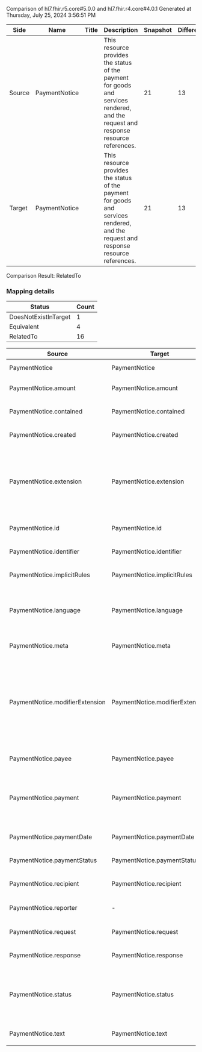 Comparison of hl7.fhir.r5.core#5.0.0 and hl7.fhir.r4.core#4.0.1
Generated at Thursday, July 25, 2024 3:56:51 PM

| Side | Name | Title | Description | Snapshot | Differential |
| --- | --- | --- | --- | --- | --- |
| Source | PaymentNotice |  | This resource provides the status of the payment for goods and services rendered, and the request and response resource references. | 21 | 13 |
| Target | PaymentNotice |  | This resource provides the status of the payment for goods and services rendered, and the request and response resource references. | 21 | 13 |


Comparison Result: RelatedTo


### Mapping details

| Status | Count |
| ------ | ----- |
DoesNotExistInTarget | 1 |
Equivalent | 4 |
RelatedTo | 16 |


| Source | Target | Status | Message |
| ------ | ------ | ------ | ------- |
| PaymentNotice | PaymentNotice | Equivalent | R5 `PaymentNotice` maps as Equivalent to R4 `PaymentNotice` |
| PaymentNotice.amount | PaymentNotice.amount | Equivalent | R5 `PaymentNotice.amount` maps as Equivalent to R4 `PaymentNotice.amount` |
| PaymentNotice.contained | PaymentNotice.contained | Equivalent | R5 `PaymentNotice.contained` maps as Equivalent to R4 `PaymentNotice.contained` |
| PaymentNotice.created | PaymentNotice.created | Equivalent | R5 `PaymentNotice.created` maps as Equivalent to R4 `PaymentNotice.created` |
| PaymentNotice.extension | PaymentNotice.extension | SourceIsBroaderThanTarget | R5 `PaymentNotice.extension` maps as SourceIsBroaderThanTarget to R4 `PaymentNotice.extension` - extension has change due to type change: R5 `extension` `Extension` maps as SourceIsBroaderThanTarget for R4 `extension` |
| PaymentNotice.id | PaymentNotice.id | Equivalent | R5 `PaymentNotice.id` maps as Equivalent to R4 `PaymentNotice.id` |
| PaymentNotice.identifier | PaymentNotice.identifier | Equivalent | R5 `PaymentNotice.identifier` maps as Equivalent to R4 `PaymentNotice.identifier` |
| PaymentNotice.implicitRules | PaymentNotice.implicitRules | Equivalent | R5 `PaymentNotice.implicitRules` maps as Equivalent to R4 `PaymentNotice.implicitRules` |
| PaymentNotice.language | PaymentNotice.language | RelatedTo | R5 `PaymentNotice.language` maps as RelatedTo to R4 `PaymentNotice.language` - language changed the binding strength from Required to Preferred |
| PaymentNotice.meta | PaymentNotice.meta | Equivalent | R5 `PaymentNotice.meta` maps as Equivalent to R4 `PaymentNotice.meta` |
| PaymentNotice.modifierExtension | PaymentNotice.modifierExtension | SourceIsBroaderThanTarget | R5 `PaymentNotice.modifierExtension` maps as SourceIsBroaderThanTarget to R4 `PaymentNotice.modifierExtension` - modifierExtension has change due to type change: R5 `modifierExtension` `Extension` maps as SourceIsBroaderThanTarget for R4 `modifierExtension` |
| PaymentNotice.payee | PaymentNotice.payee | Equivalent | R5 `PaymentNotice.payee` maps as Equivalent to R4 `PaymentNotice.payee` |
| PaymentNotice.payment | PaymentNotice.payment | RelatedTo | R5 `PaymentNotice.payment` maps as RelatedTo to R4 `PaymentNotice.payment` - payment made the element mandatory; payment increased the minimum cardinality from 0 to 1 |
| PaymentNotice.paymentDate | PaymentNotice.paymentDate | Equivalent | R5 `PaymentNotice.paymentDate` maps as Equivalent to R4 `PaymentNotice.paymentDate` |
| PaymentNotice.paymentStatus | PaymentNotice.paymentStatus | Equivalent | R5 `PaymentNotice.paymentStatus` maps as Equivalent to R4 `PaymentNotice.paymentStatus` |
| PaymentNotice.recipient | PaymentNotice.recipient | Equivalent | R5 `PaymentNotice.recipient` maps as Equivalent to R4 `PaymentNotice.recipient` |
| PaymentNotice.reporter | - | DoesNotExistInTarget | R5 `PaymentNotice.reporter` does not appear in the target and has no mapping for `PaymentNotice`. |
| PaymentNotice.request | PaymentNotice.request | Equivalent | R5 `PaymentNotice.request` maps as Equivalent to R4 `PaymentNotice.request` |
| PaymentNotice.response | PaymentNotice.response | Equivalent | R5 `PaymentNotice.response` maps as Equivalent to R4 `PaymentNotice.response` |
| PaymentNotice.status | PaymentNotice.status | Equivalent | R5 `PaymentNotice.status` maps as Equivalent to R4 `PaymentNotice.status` - status has compatible required binding for code type: http://hl7.org/fhir/ValueSet/fm-status|5.0.0 and http://hl7.org/fhir/ValueSet/fm-status|4.0.1 (Equivalent) |
| PaymentNotice.text | PaymentNotice.text | Equivalent | R5 `PaymentNotice.text` maps as Equivalent to R4 `PaymentNotice.text` |

